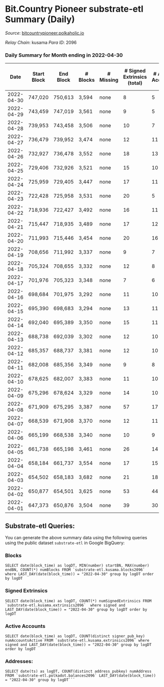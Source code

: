 # Bit.Country Pioneer substrate-etl Summary (Daily)

_Source_: [bitcountrypioneer.polkaholic.io](https://bitcountrypioneer.polkaholic.io)

*Relay Chain*: kusama
*Para ID*: 2096



### Daily Summary for Month ending in 2022-04-30


| Date | Start Block | End Block | # Blocks | # Missing | # Signed Extrinsics (total) | # Active Accounts | # Addresses with Balances | # Events | # Transfers | # XCM Transfers In | # XCM Transfers Out |
| ---- | ----------- | --------- | -------- | --------- | --------------------------- | ----------------- | ------------------------- | -------- | ----------- | ------------------ | ------------------- |
| 2022-04-30 | 747,020 | 750,613 | 3,594 | none  | 8 | 5 | 16,146 | 7,495 | 263  |   |   |
| 2022-04-29 | 743,459 | 747,019 | 3,561 | none  | 9 | 5 | 16,146 | 7,431 | 264  |   |   |
| 2022-04-28 | 739,953 | 743,458 | 3,506 | none  | 10 | 7 | 16,146 | 7,373 | 406  |   |   |
| 2022-04-27 | 736,479 | 739,952 | 3,474 | none  | 12 | 11 | 16,096 | 7,537 | 529  |   |   |
| 2022-04-26 | 732,927 | 736,478 | 3,552 | none  | 18 | 13 | 16,096 | 7,762 | 564  |   |   |
| 2022-04-25 | 729,406 | 732,926 | 3,521 | none  | 15 | 10 | 16,096 | 7,553 | 436  |   |   |
| 2022-04-24 | 725,959 | 729,405 | 3,447 | none  | 17 | 11 | 16,096 | 7,527 | 647  |   |   |
| 2022-04-23 | 722,428 | 725,958 | 3,531 | none  | 20 | 5 | 16,046 | 7,531 | 369  |   |   |
| 2022-04-22 | 718,936 | 722,427 | 3,492 | none  | 16 | 11 | 16,046 | 7,632 | 564  |   |   |
| 2022-04-21 | 715,447 | 718,935 | 3,489 | none  | 17 | 12 | 16,046 | 7,625 | 667  |   |   |
| 2022-04-20 | 711,993 | 715,446 | 3,454 | none  | 20 | 16 | 15,996 | 7,602 | 691  |   |   |
| 2022-04-19 | 708,656 | 711,992 | 3,337 | none  | 9 | 7 | 15,946 | 7,027 | 308  |   |   |
| 2022-04-18 | 705,324 | 708,655 | 3,332 | none  | 12 | 8 | 15,946 | 7,013 | 285  |   |   |
| 2022-04-17 | 701,976 | 705,323 | 3,348 | none  | 7 | 6 | 15,946 | 6,991 | 359  |   |   |
| 2022-04-16 | 698,684 | 701,975 | 3,292 | none  | 11 | 10 | 15,896 | 7,104 | 465  |   |   |
| 2022-04-15 | 695,390 | 698,683 | 3,294 | none  | 13 | 11 | 15,896 | 7,136 | 479  |   |   |
| 2022-04-14 | 692,040 | 695,389 | 3,350 | none  | 15 | 11 | 15,896 | 7,275 | 599  |   |   |
| 2022-04-13 | 688,738 | 692,039 | 3,302 | none  | 12 | 10 | 15,846 | 7,106 | 438  |   |   |
| 2022-04-12 | 685,357 | 688,737 | 3,381 | none  | 12 | 10 | 15,846 | 7,298 | 577  |   |   |
| 2022-04-11 | 682,008 | 685,356 | 3,349 | none  | 9 | 8 | 15,796 | 7,144 | 397  |   |   |
| 2022-04-10 | 678,625 | 682,007 | 3,383 | none  | 11 | 10 | 15,796 | 7,232 | 513  |   |   |
| 2022-04-09 | 675,296 | 678,624 | 3,329 | none  | 14 | 10 | 15,746 | 7,171 | 439  |   |   |
| 2022-04-08 | 671,909 | 675,295 | 3,387 | none  | 57 | 17 | 15,746 | 7,736 | 779  |   |   |
| 2022-04-07 | 668,539 | 671,908 | 3,370 | none  | 12 | 11 | 15,696 | 7,230 | 426  |   |   |
| 2022-04-06 | 665,199 | 668,538 | 3,340 | none  | 10 | 9 | 15,696 | 7,089 | 462  |   |   |
| 2022-04-05 | 661,738 | 665,198 | 3,461 | none  | 26 | 14 | 15,646 | 7,790 | 938  |   |   |
| 2022-04-04 | 658,184 | 661,737 | 3,554 | none  | 17 | 15 | 15,546 | 7,789 | 804  |   |   |
| 2022-04-03 | 654,502 | 658,183 | 3,682 | none  | 21 | 18 | 15,446 | 8,190 | 906  |   |   |
| 2022-04-02 | 650,877 | 654,501 | 3,625 | none  | 53 | 44 | 15,346 | 8,817 | 1,597  |   |   |
| 2022-04-01 | 647,373 | 650,876 | 3,504 | none  | 39 | 30 | 15,196 | 8,091 | 1,088  |   |   |

## Substrate-etl Queries:
You can generate the above summary data using the following queries using the public dataset `substrate-etl` in Google BigQuery:


### Blocks
```
SELECT date(block_time) as logDT, MIN(number) startBN, MAX(number) endBN, COUNT(*) numBlocks FROM `substrate-etl.kusama.blocks2096`  where LAST_DAY(date(block_time)) = "2022-04-30" group by logDT order by logDT
```


### Signed Extrinsics
```
SELECT date(block_time) as logDT, COUNT(*) numSignedExtrinsics FROM `substrate-etl.kusama.extrinsics2096`  where signed and LAST_DAY(date(block_time)) = "2022-04-30" group by logDT order by logDT
```


### Active Accounts
```
SELECT date(block_time) as logDT, COUNT(distinct signer_pub_key) numAccountsActive FROM `substrate-etl.kusama.extrinsics2096` where signed and LAST_DAY(date(block_time)) = "2022-04-30" group by logDT order by logDT
```


### Addresses:
```
SELECT date(ts) as logDT, COUNT(distinct address_pubkey) numAddress FROM `substrate-etl.polkadot.balances2096` LAST_DAY(date(block_time)) = "2022-04-30" group by logDT```

